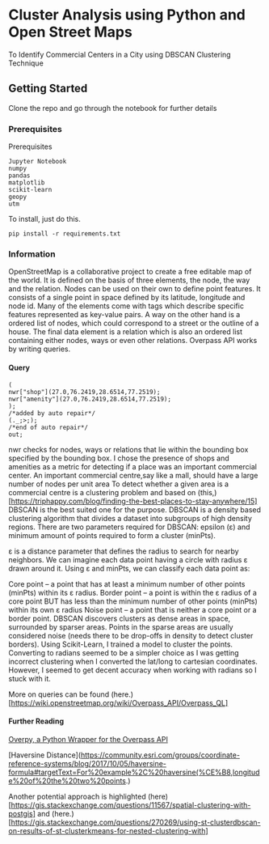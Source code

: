 # Cluster Analysis using Python and Open Street Maps

To Identify Commercial Centers in a City using DBSCAN Clustering Technique

## Getting Started

Clone the repo and go through the notebook for further details

### Prerequisites

Prerequisites
```
Jupyter Notebook
numpy
pandas
matplotlib
scikit-learn
geopy
utm
```
To install, just do this.
```
pip install -r requirements.txt
```

### Information

OpenStreetMap is a collaborative project to create a free editable map of the world. It is defined on the basis of three elements, the node, the way and the relation.
Nodes can be used on their own to define point features. 
It consists of a single point in space defined by its latitude, longitude and node id.
Many of the elements come with tags which describe specific features represented as key-value pairs.
A way on the other hand is a ordered list of nodes, which could correspond to a street or the outline of a house.
The final data element is a relation which is also an ordered list containing either nodes, ways or even other relations.
Overpass API works by writing queries.
#### Query
```
(
nwr["shop"](27.0,76.2419,28.6514,77.2519);
nwr["amenity"](27.0,76.2419,28.6514,77.2519);
);
/*added by auto repair*/
(._;>;);
/*end of auto repair*/
out;
```
nwr checks for nodes, ways or relations that lie within the bounding box specified by the bounding box. I chose the presence of shops and amenities as a metric for detecting if a place was an important commercial center. An important commercial centre,say like a mall, should have a large number of nodes per unit area
To detect  whether a given area is a commercial centre is a clustering problem and based on (this,)[https://triphappy.com/blog/finding-the-best-places-to-stay-anywhere/15]
DBSCAN is the best suited one for the purpose.
DBSCAN is a density based clustering algorithm that divides a dataset into subgroups of high density regions. There are two parameters required for DBSCAN: epsilon (ε) and minimum amount of points required to form a cluster (minPts).

ε is a distance parameter that defines the radius to search for nearby neighbors. We can imagine each data point having a circle with radius ε drawn around it. Using ε and minPts, we can classify each data point as:

Core point – a point that has at least a minimum number of other points (minPts) within its ε radius.
Border point – a point is within the ε radius of a core point BUT has less than the minimum number of other points (minPts) within its own ε radius
Noise point – a point that is neither a core point or a border point.
DBSCAN discovers clusters as dense areas in space, surrounded by sparser areas. Points in the sparse areas are usually considered noise (needs there to be drop-offs in density to detect cluster borders).
Using Scikit-Learn, I trained a model to cluster the points. Converting to radians seemed to be a simpler choice as I was getting incorrect clustering when I converted the lat/long to cartesian coordinates. However, I seemed to get decent accuracy when working with radians so I stuck with it.

More on queries can be found (here.)[https://wiki.openstreetmap.org/wiki/Overpass_API/Overpass_QL]


#### Further Reading
[Overpy, a Python Wrapper for the Overpass API](https://python-overpy.readthedocs.io/en/latest/introduction.html)

[Haversine Distance](https://community.esri.com/groups/coordinate-reference-systems/blog/2017/10/05/haversine-formula#targetText=For%20example%2C%20haversine(%CE%B8,longitude%20of%20the%20two%20points.)

Another potential approach is highlighted (here)[https://gis.stackexchange.com/questions/11567/spatial-clustering-with-postgis] and (here.)[https://gis.stackexchange.com/questions/270269/using-st-clusterdbscan-on-results-of-st-clusterkmeans-for-nested-clustering-with]